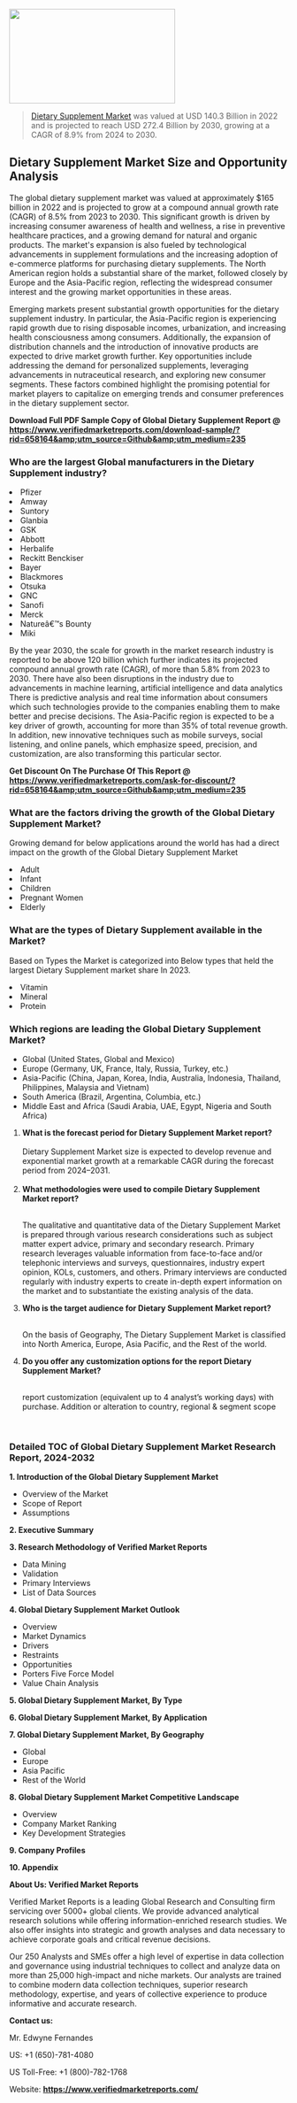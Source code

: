 <img src="https://ffe5etoiles.com/wp-content/uploads/2024/12/MST1-300x171.png" alt="" width="300" height="171" class="alignnone size-medium wp-image-20088" /><blockquote><p><p><a href="https://www.verifiedmarketreports.com/download-sample/?rid=658164&utm_source=Github&utm_medium=235" target="_blank">Dietary Supplement Market</a> was valued at USD 140.3 Billion in 2022 and is projected to reach USD 272.4 Billion by 2030, growing at a CAGR of 8.9% from 2024 to 2030.</p></blockquote><p><h2>Dietary Supplement Market Size and Opportunity Analysis</h2><p>The global dietary supplement market was valued at approximately $165 billion in 2022 and is projected to grow at a compound annual growth rate (CAGR) of 8.5% from 2023 to 2030. This significant growth is driven by increasing consumer awareness of health and wellness, a rise in preventive healthcare practices, and a growing demand for natural and organic products. The market's expansion is also fueled by technological advancements in supplement formulations and the increasing adoption of e-commerce platforms for purchasing dietary supplements. The North American region holds a substantial share of the market, followed closely by Europe and the Asia-Pacific region, reflecting the widespread consumer interest and the growing market opportunities in these areas.</p><p>Emerging markets present substantial growth opportunities for the dietary supplement industry. In particular, the Asia-Pacific region is experiencing rapid growth due to rising disposable incomes, urbanization, and increasing health consciousness among consumers. Additionally, the expansion of distribution channels and the introduction of innovative products are expected to drive market growth further. Key opportunities include addressing the demand for personalized supplements, leveraging advancements in nutraceutical research, and exploring new consumer segments. These factors combined highlight the promising potential for market players to capitalize on emerging trends and consumer preferences in the dietary supplement sector.</p></p><p class=""><strong>Download Full PDF Sample Copy of Global Dietary Supplement Report @ <a href="https://www.verifiedmarketreports.com/download-sample/?rid=658164&amp;utm_source=Github&amp;utm_medium=235" target="_blank">https://www.verifiedmarketreports.com/download-sample/?rid=658164&amp;utm_source=Github&amp;utm_medium=235</a></strong></p><h3 id="" class="">Who are the largest Global manufacturers in the Dietary Supplement industry?</h3><p><li>Pfizer</li><li> Amway</li><li> Suntory</li><li> Glanbia</li><li> GSK</li><li> Abbott</li><li> Herbalife</li><li> Reckitt Benckiser</li><li> Bayer</li><li> Blackmores</li><li> Otsuka</li><li> GNC</li><li> Sanofi</li><li> Merck</li><li> Natureâ€™s Bounty</li><li> Miki</li></p><div class=""><div class="" dir="" data-message-author-role="" data-message-id="" data-message-model-slug=""><div class=""><div class=""><div class=""><div class="" dir="" data-message-author-role="" data-message-id="" data-message-model-slug=""><div class=""><div class=""><p>By the year 2030, the scale for growth in the market research industry is reported to be above 120 billion which further indicates its projected compound annual growth rate (CAGR), of more than 5.8% from 2023 to 2030. There have also been disruptions in the industry due to advancements in machine learning, artificial intelligence and data analytics There is predictive analysis and real time information about consumers which such technologies provide to the companies enabling them to make better and precise decisions. The Asia-Pacific region is expected to be a key driver of growth, accounting for more than 35% of total revenue growth. In addition, new innovative techniques such as mobile surveys, social listening, and online panels, which emphasize speed, precision, and customization, are also transforming this particular sector.</p><p><strong>Get Discount On The Purchase Of This Report @&nbsp; <a href="https://www.verifiedmarketreports.com/ask-for-discount/?rid=658164&amp;utm_source=Github&amp;utm_medium=235" target="_blank">https://www.verifiedmarketreports.com/ask-for-discount/?rid=658164&amp;utm_source=Github&amp;utm_medium=235</a></strong></p></div></div></div></div></div></div></div></div><h3 id="" class="">What are the factors driving the growth of the Global Dietary Supplement Market?</h3><p id="" class="">Growing demand for below applications around the world has had a direct impact on the growth of the Global Dietary Supplement Market</p><p id="" class=""><li>Adult</li><li> Infant</li><li> Children</li><li> Pregnant Women</li><li> Elderly</li></p><h3 id="" class="">What are the types of Dietary Supplement available in the Market?</h3><p id="" class="">Based on Types the Market is categorized into Below types that held the largest Dietary Supplement market share In 2023.</p><p id="" class=""><li>Vitamin</li><li> Mineral</li><li> Protein</li></p><h3 id="" class="">Which regions are leading the Global Dietary Supplement Market?</h3><ul><li>Global (United States, Global and Mexico)</li><li>Europe (Germany, UK, France, Italy, Russia, Turkey, etc.)</li><li>Asia-Pacific (China, Japan, Korea, India, Australia, Indonesia, Thailand, Philippines, Malaysia and Vietnam)</li><li>South America (Brazil, Argentina, Columbia, etc.)</li><li>Middle East and Africa (Saudi Arabia, UAE, Egypt, Nigeria and South Africa)</li></ul><p><ol><li><strong>What is the forecast period for Dietary Supplement Market report?<br /></strong><br /><span data-sheets-root="1" data-sheets-value="{&quot;1&quot;:2,&quot;2&quot;:&quot;XXXX size is expected to develop revenue and exponential market growth at a remarkable CAGR during the forecast period from 2024&ndash;2030.&quot;}" data-sheets-userformat="{&quot;2&quot;:12674,&quot;4&quot;:{&quot;1&quot;:2,&quot;2&quot;:16776960},&quot;10&quot;:2,&quot;11&quot;:0,&quot;15&quot;:&quot;Arial&quot;,&quot;16&quot;:12}">Dietary Supplement Market size is expected to develop revenue and exponential market growth at a remarkable CAGR during the forecast period from 2024&ndash;2031.</span><br /><br /></li><li><strong>What methodologies were used to compile Dietary Supplement Market report?<br /><br /></strong><p>The qualitative and quantitative data of the&nbsp;Dietary Supplement Market is prepared through various research considerations such as subject matter expert advice, primary and secondary research. Primary research leverages valuable information from face-to-face and/or telephonic interviews and surveys, questionnaires, industry expert opinion, KOLs, customers, and others. Primary interviews are conducted regularly with industry experts to create in-depth expert information on the market and to substantiate the existing analysis of the data.&nbsp;</p></li><li><strong>Who is the target audience for Dietary Supplement Market report?<br /><br /></strong><p>On the basis of Geography, The&nbsp;Dietary Supplement Market is classified into North America, Europe, Asia Pacific, and the Rest of the world.</p></li><li><strong>Do you offer any customization options for the report Dietary Supplement Market?<br /><br /></strong><p>report customization (equivalent up to 4 analyst&rsquo;s working days) with purchase. Addition or alteration to country, regional &amp; segment scope</p><p>&nbsp;</p></li></ol></p><h3 id="" class="">Detailed TOC of Global Dietary Supplement Market Research Report, 2024-2032</h3><p id="" class=""><strong>1. Introduction of the Global Dietary Supplement Market</strong></p><ul><li>Overview of the Market</li><li>Scope of Report</li><li>Assumptions</li></ul><p id="" class=""><strong>2. Executive Summary</strong></p><p id="" class=""><strong>3. Research Methodology of&nbsp;Verified Market Reports</strong></p><ul><li>Data Mining</li><li>Validation</li><li>Primary Interviews</li><li>List of Data Sources</li></ul><p id="" class=""><strong>4. Global Dietary Supplement Market Outlook</strong></p><ul><li>Overview</li><li>Market Dynamics</li><li>Drivers</li><li>Restraints</li><li>Opportunities</li><li>Porters Five Force Model</li><li>Value Chain Analysis</li></ul><p id="" class=""><strong>5. Global Dietary Supplement Market, By&nbsp;Type</strong></p><p id="" class=""><strong>6. Global Dietary Supplement Market, By Application</strong></p><p id="" class=""><strong>7. Global Dietary Supplement Market, By Geography</strong></p><ul><li>Global</li><li>Europe</li><li>Asia Pacific</li><li>Rest of the World</li></ul><p id="" class=""><strong>8. Global Dietary Supplement Market Competitive Landscape</strong></p><ul><li>Overview</li><li>Company Market Ranking</li><li>Key Development Strategies</li></ul><p id="" class=""><strong>9. Company Profiles</strong></p><p id="" class=""><strong>10. Appendix</strong></p><p id="" class=""><strong>About Us: Verified Market Reports</strong></p><p id="" class="">Verified Market Reports is a leading Global Research and Consulting firm servicing over 5000+ global clients. We provide advanced analytical research solutions while offering information-enriched research studies. We also offer insights into strategic and growth analyses and data necessary to achieve corporate goals and critical revenue decisions.</p><p id="" class="">Our 250 Analysts and SMEs offer a high level of expertise in data collection and governance using industrial techniques to collect and analyze data on more than 25,000 high-impact and niche markets. Our analysts are trained to combine modern data collection techniques, superior research methodology, expertise, and years of collective experience to produce informative and accurate research.</p><p id="" class=""><strong>Contact us:</strong></p><p id="" class="">Mr. Edwyne Fernandes</p><p id="" class="">US: +1 (650)-781-4080</p><p id="" class="">US Toll-Free: +1 (800)-782-1768</p><p id="" class="">Website: <a target="" data-test-app-aware-link=""><strong>https://www.verifiedmarketreports.com/</strong></a></p>
